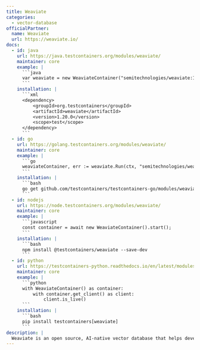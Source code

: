 ```yaml
---
title: Weaviate
categories:
  - vector-database
officialPartner:
  name: Weaviate
  url: https://weaviate.io/
docs:
  - id: java
    url: https://java.testcontainers.org/modules/weaviate/
    maintainer: core
    example: |
      ```java
      var weaviate = new WeaviateContainer("semitechnologies/weaviate:1.25.5");
      ```
    installation: |
      ```xml
      <dependency>
          <groupId>org.testcontainers</groupId>
          <artifactId>weaviate</artifactId>
          <version>1.20.0</version>
          <scope>test</scope>
      </dependency>
      ```
  - id: go
    url: https://golang.testcontainers.org/modules/weaviate/
    maintainer: core
    example: |
      ```go
      weaviateContainer, err := weaviate.Run(ctx, "semitechnologies/weaviate:1.25.5")
      ```
    installation: |
      ```bash
      go get github.com/testcontainers/testcontainers-go/modules/weaviate
      ```
  - id: nodejs
    url: https://node.testcontainers.org/modules/weaviate/
    maintainer: core
    example: |
      ```javascript
      const container = await new WeaviateContainer().start();
      ```
    installation: |
      ```bash
      npm install @testcontainers/weaviate --save-dev
      ```
  - id: python
    url: https://testcontainers-python.readthedocs.io/en/latest/modules/weaviate/README.html
    maintainer: core
    example: |
      ```python
      with WeaviateContainer() as container:
          with container.get_client() as client:
              client.is_live()
      ```
    installation: |
      ```bash
      pip install testcontainers[weaviate]
      ```
description: |
  Weaviate is an open source, AI-native vector database that helps developers create intuitive and reliable AI-powered applications.
---
```

